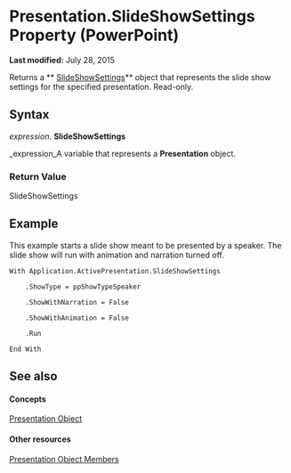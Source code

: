 
# Presentation.SlideShowSettings Property (PowerPoint)

 **Last modified:** July 28, 2015

Returns a  ** [SlideShowSettings](d58c7c3b-a1cc-d819-b386-fd3fb7f967a2.md)** object that represents the slide show settings for the specified presentation. Read-only.

## Syntax

 _expression_. **SlideShowSettings**

 _expression_A variable that represents a  **Presentation** object.


### Return Value

SlideShowSettings


## Example

This example starts a slide show meant to be presented by a speaker. The slide show will run with animation and narration turned off.


```
With Application.ActivePresentation.SlideShowSettings

    .ShowType = ppShowTypeSpeaker

    .ShowWithNarration = False

    .ShowWithAnimation = False

    .Run

End With
```


## See also


#### Concepts


 [Presentation Object](ec75cf52-69f8-d35b-0a26-4a8da8a9683f.md)
#### Other resources


 [Presentation Object Members](b3538c7e-5fd9-d34d-ab5c-0105dbd516d0.md)
